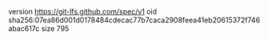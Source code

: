 version https://git-lfs.github.com/spec/v1
oid sha256:07ea86d001d0178484cdecac77b7caca2908feea41eb20615372f746abac617c
size 795
